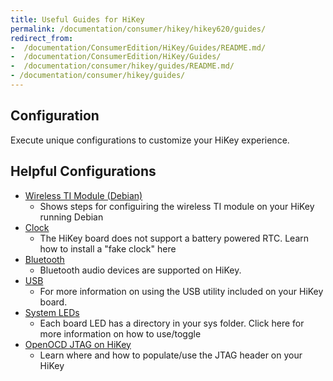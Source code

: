 ```yaml
---
title: Useful Guides for HiKey
permalink: /documentation/consumer/hikey/hikey620/guides/
redirect_from:
-  /documentation/ConsumerEdition/HiKey/Guides/README.md/
-  /documentation/ConsumerEdition/HiKey/Guides/
-  /documentation/consumer/hikey/guides/README.md/
- /documentation/consumer/hikey/guides/
---
```

## Configuration

Execute unique configurations to customize your HiKey experience.

## Helpful Configurations

- [Wireless TI Module (Debian)](wireless-ti-module.md)
   - Shows steps for configuiring the wireless TI module on your HiKey running Debian
- [Clock](clock.md)
   - The HiKey board does not support a battery powered RTC. Learn how to install a "fake clock" here
- [Bluetooth](bluetooth.md)
   - Bluetooth audio devices are supported on HiKey.
- [USB](usb.md)
   - For more information on using the USB utility included on your HiKey board.
- [System LEDs](system-leds.md)
   - Each board LED has a directory in your sys folder. Click here for more information on how to use/toggle
- [OpenOCD JTAG on HiKey](jtag/)
   - Learn where and how to populate/use the JTAG header on your HiKey
